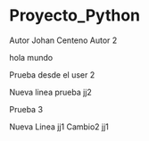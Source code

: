 # Proyecto_Python
Autor Johan Centeno
Autor 2


hola mundo


Prueba desde el user 2

Nueva linea prueba jj2

Prueba 3

Nueva Linea jj1
Cambio2 jj1
